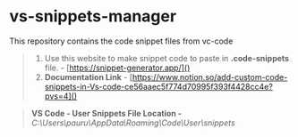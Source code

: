 # vs-snippets-manager

This repository contains the code snippet files from vc-code

> 1. Use this website to make snippet code to paste in **.code-snippets** file. -  [https://snippet-generator.app/]()
> 2. **Documentation Link** - [https://www.notion.so/add-custom-code-snippets-in-Vs-code-ce56aaec5f774d70995f393f4428cc4e?pvs=4]()

> **VS Code - User Snippets File Location -** *C:\Users\pauru\AppData\Roaming\Code\User\snippets*
